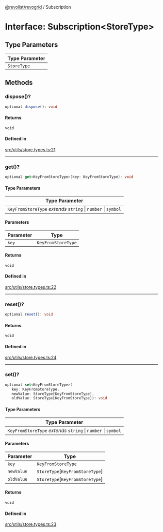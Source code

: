 [@revolist/revogrid](README.md) / Subscription

# Interface: Subscription\<StoreType\>

## Type Parameters

| Type Parameter |
| ------ |
| `StoreType` |

## Methods

### dispose()?

```ts
optional dispose(): void
```

#### Returns

`void`

#### Defined in

[src/utils/store.types.ts:21](https://github.com/revolist/revogrid/blob/0bf9217987a0038bc73b1aec64e1a3314302e790/src/utils/store.types.ts#L21)

***

### get()?

```ts
optional get<KeyFromStoreType>(key: KeyFromStoreType): void
```

#### Type Parameters

| Type Parameter |
| ------ |
| `KeyFromStoreType` *extends* `string` \| `number` \| `symbol` |

#### Parameters

| Parameter | Type |
| ------ | ------ |
| `key` | `KeyFromStoreType` |

#### Returns

`void`

#### Defined in

[src/utils/store.types.ts:22](https://github.com/revolist/revogrid/blob/0bf9217987a0038bc73b1aec64e1a3314302e790/src/utils/store.types.ts#L22)

***

### reset()?

```ts
optional reset(): void
```

#### Returns

`void`

#### Defined in

[src/utils/store.types.ts:24](https://github.com/revolist/revogrid/blob/0bf9217987a0038bc73b1aec64e1a3314302e790/src/utils/store.types.ts#L24)

***

### set()?

```ts
optional set<KeyFromStoreType>(
   key: KeyFromStoreType, 
   newValue: StoreType[KeyFromStoreType], 
   oldValue: StoreType[KeyFromStoreType]): void
```

#### Type Parameters

| Type Parameter |
| ------ |
| `KeyFromStoreType` *extends* `string` \| `number` \| `symbol` |

#### Parameters

| Parameter | Type |
| ------ | ------ |
| `key` | `KeyFromStoreType` |
| `newValue` | `StoreType`\[`KeyFromStoreType`\] |
| `oldValue` | `StoreType`\[`KeyFromStoreType`\] |

#### Returns

`void`

#### Defined in

[src/utils/store.types.ts:23](https://github.com/revolist/revogrid/blob/0bf9217987a0038bc73b1aec64e1a3314302e790/src/utils/store.types.ts#L23)
